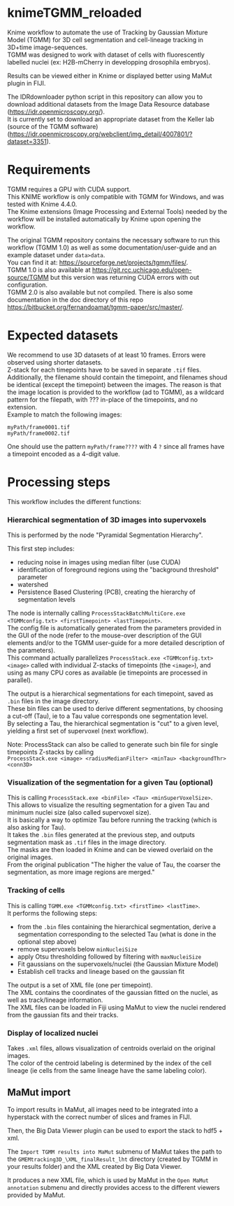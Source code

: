 # knimeTGMM_reloaded

Knime workflow to automate the use of Tracking by Gaussian Mixture Model (TGMM) for 3D cell segmentation and cell-lineage tracking in 3D+time image-sequences.  
TGMM was designed to work with dataset of cells with fluorescently labelled nuclei (ex: H2B-mCherry in developping drosophila embryos). 

Results can be viewed either in Knime or displayed better using MaMut plugin in FIJI.

The IDRdownloader python script in this repository can allow you to download additional datasets from the Image Data Resource database (https://idr.openmicroscopy.org/).  
It is currently set to download an appropriate dataset from the Keller lab (source of the TGMM software) (https://idr.openmicroscopy.org/webclient/img_detail/4007801/?dataset=3351).

# Requirements  
TGMM requires a GPU with CUDA support.  
This KNIME workflow is only compatible with TGMM for Windows, and was tested with Knime 4.4.0.  
The Knime extensions (Image Processing and External Tools) needed by the workflow will be installed automatically by Knime upon opening the workflow.

The original TGMM repository contains the necessary software to run this workflow (TGMM 1.0) as well as some documentation/user-guide and an example dataset under `data>data`.  
You can find it at: https://sourceforge.net/projects/tgmm/files/.  
TGMM 1.0 is also available at https://git.rcc.uchicago.edu/open-source/TGMM but this version was returning CUDA errors with out configuration.  
TGMM 2.0 is also available but not compiled. 
There is also some documentation in the doc directory of this repo https://bitbucket.org/fernandoamat/tgmm-paper/src/master/.  


# Expected datasets

We recommend to use 3D datasets of at least 10 frames. Errors were observed using shorter datasets.  
Z-stack for each timepoints have to be saved in separate `.tif` files.  
Additionally, the filename should contain the timepoint, and filenames shoud be identical (except the timepoint) between the images. 
The reason is that the image location is provided to the workflow (ad to TGMM), as a wildcard pattern for the filepath, with ??? in-place of the timepoints, and no extension.  
Example to match the following images: 
```
myPath/frame0001.tif
myPath/frame0002.tif
``` 
One should use the pattern
`myPath/frame????` with 4 `?` since all frames have a timepoint encoded as a 4-digit value.  

# Processing steps

This workflow includes the different functions:

### __Hierarchical segmentation of 3D images into supervoxels__  
This is performed by the node "Pyramidal Segmentation Hierarchy".  

This first step includes:
 - reducing noise in images using median filter (use CUDA)
 - identification of foreground regions using the "background threshold" parameter
 - watershed
 - Persistence Based Clustering (PCB), creating the hierarchy of segmentation levels

The node is internally calling `ProcessStackBatchMultiCore.exe <TGMMconfig.txt> <firstTimepoint> <lastTimepoint>`.   
The config file is automatically generated from the parameters provided in the GUI of the node (refer to the mouse-over description of the GUI elements and/or to the TGMM user-guide for a more detailed description of the parameters).    
This command actually parallelizes `ProcessStack.exe <TGMMconfig.txt> <image>` called with individual Z-stacks of timepoints (the `<image>`), and using as many CPU cores as available (ie timepoints are processed in parallel).   

The output is a hierarchical segmentations for each timepoint, saved as `.bin` files in the image directory.      
These bin files can be used to derive different segmentations, by choosing a cut-off (Tau), ie to a Tau value corresponds one segmentation level.     
By selecting a Tau, the hierarchical segmentation is "cut" to a given level, yielding a first set of supervoxel (next workflow).  

Note: ProcessStack can also be called to generate such bin file for single timepoints Z-stacks by calling  
`ProcessStack.exe <image> <radiusMedianFilter> <minTau> <backgroundThr> <conn3D>`

### __Visualization of the segmentation for a given Tau (optional)__  
This is calling `ProcessStack.exe <binFile> <Tau> <minSuperVoxelSize>`.  
This allows to visualize the resulting segmentation for a given Tau and minimum nuclei size (also called supervoxel size).  
It is basically a way to optimize Tau before running the tracking (which is also asking for Tau).  
It takes the `.bin` files generated at the previous step, and outputs segmentation mask as `.tif` files in the image directory.     
The masks are then loaded in Knime and can be viewed overlaid on the original images.   
From the original publication "The higher the value of Tau, the coarser the segmentation, as more image regions are merged."  

### __Tracking of cells__  
This is calling `TGMM.exe <TGMMconfig.txt> <firstTime> <lastTime>`.  
It performs the following steps:
- from the `.bin` files containing the hierarchical segmentation, derive a segmentation corresponding to the selected Tau (what is done in the optional step above)
- remove supervoxels below `minNucleiSize` 
- apply Otsu thresholding followed by filtering with `maxNucleiSize` 
- Fit gaussians on the supervoxels/nuclei (the Gaussian Mixture Model)
- Establish cell tracks and lineage based on the gaussian fit

The output is a set of XML file (one per timepoint).  
The XML contains the coordinates of the gaussian fitted on the nuclei, as well as track/lineage information.  
The XML files can be loaded in Fiji using MaMut to view the nuclei rendered from the gaussian fits and their tracks.  

### __Display of localized nuclei__  
Takes `.xml` files, allows visualization of centroids overlaid on the original images.  
The color of the centroid labeling is determined by the index of the cell lineage (ie cells from the same lineage have the same labeling color).  


## MaMut import

To import results in MaMut, all images need to be integrated into a hyperstack with the correct number of slices and frames in FIJI.

Then, the Big Data Viewer plugin can be used to export the stack to hdf5 + xml.

The `Import TGMM results into MaMut` submenu of MaMut takes the path to the `GMEMtracking3D_\XML_finalResult_lht` directory (created by TGMM in your results folder) and the XML created by Big Data Viewer.

It produces a new XML file, which is used by MaMut in the `Open MaMut annotation` submenu and directly provides access to the different viewers provided by MaMut.
